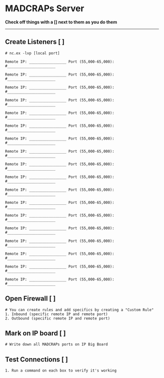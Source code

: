 # MADCRAPs Server #
**Check off things with a [] next to them as you do them**

---

## Create Listeners [ ] ##
	# nc.ex -lvp [local port]

	Remote IP: _________________ Port (55,000-65,000): #______________________

	Remote IP: _________________ Port (55,000-65,000): #______________________

	Remote IP: _________________ Port (55,000-65,000): #______________________

	Remote IP: _________________ Port (55,000-65,000): #______________________

	Remote IP: _________________ Port (55,000-65,000): #______________________

	Remote IP: _________________ Port (55,000-65,000): #______________________

	Remote IP: _________________ Port (55,000-65,000): #______________________

	Remote IP: _________________ Port (55,000-65,000): #______________________

	Remote IP: _________________ Port (55,000-65,000): #______________________

	Remote IP: _________________ Port (55,000-65,000): #______________________

	Remote IP: _________________ Port (55,000-65,000): #______________________

	Remote IP: _________________ Port (55,000-65,000): #______________________

	Remote IP: _________________ Port (55,000-65,000): #______________________

	Remote IP: _________________ Port (55,000-65,000): #______________________

	Remote IP: _________________ Port (55,000-65,000): #______________________

	Remote IP: _________________ Port (55,000-65,000): #______________________

	Remote IP: _________________ Port (55,000-65,000): #______________________

	Remote IP: _________________ Port (55,000-65,000): #______________________

## Open Firewall [ ] ##
	# You can create rules and add specifics by creating a "Custom Rule"
	1. Inbound (specific remote IP and remote port)
	2. Outbound (specific remote IP and remote port)

## Mark on IP board [ ] ##
	# Write down all MADCRAPs ports on IP Big Board

## Test Connections [ ] ##
	1. Run a command on each box to verify it's working

